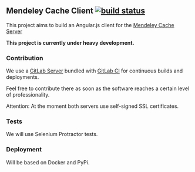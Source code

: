 ## Mendeley Cache Client [![build status](https://gitlab-ci.kohn.io/projects/16/status.png?ref=master)](https://gitlab-ci.kohn.io/projects/16?ref=master)

This project aims to build an Angular.js client for the [Mendeley Cache Server](https://github.com/ankoh/mendeley-cache-server)

**This project is currently under heavy development.**


### Contribution

We use a [GitLab Server](https://gitlab.kohn.io/ankoh/mendeley-cache-client) bundled with [GitLab CI](https://gitlab-ci.kohn.io/projects/16) for continuous builds and deployments.

Feel free to contribute there as soon as the software reaches a certain level of professionality.

Attention: At the moment both servers use self-signed SSL certificates.


### Tests

We will use Selenium Protractor tests.


### Deployment

Will be based on Docker and PyPi.